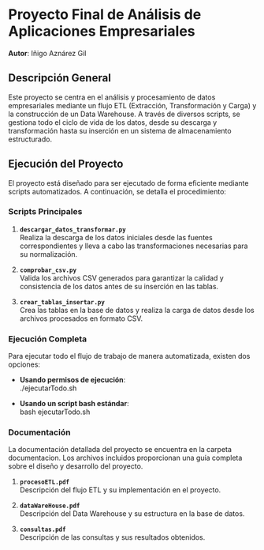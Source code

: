 # Proyecto Final de Análisis de Aplicaciones Empresariales  
**Autor**: Iñigo Aznárez Gil  

## Descripción General  
Este proyecto se centra en el análisis y procesamiento de datos empresariales mediante un flujo ETL (Extracción, Transformación y Carga) y la construcción de un Data Warehouse. A través de diversos scripts, se gestiona todo el ciclo de vida de los datos, desde su descarga y transformación hasta su inserción en un sistema de almacenamiento estructurado.

## Ejecución del Proyecto  
El proyecto está diseñado para ser ejecutado de forma eficiente mediante scripts automatizados. A continuación, se detalla el procedimiento:

### Scripts Principales  
1. **`descargar_datos_transformar.py`**  
   Realiza la descarga de los datos iniciales desde las fuentes correspondientes y lleva a cabo las transformaciones necesarias para su normalización.
   
2. **`comprobar_csv.py`**  
   Valida los archivos CSV generados para garantizar la calidad y consistencia de los datos antes de su inserción en las tablas.

3. **`crear_tablas_insertar.py`**  
   Crea las tablas en la base de datos y realiza la carga de datos desde los archivos procesados en formato CSV.

### Ejecución Completa  
Para ejecutar todo el flujo de trabajo de manera automatizada, existen dos opciones:

- **Usando permisos de ejecución**:  
  ./ejecutarTodo.sh

- **Usando un script bash estándar**:  
    bash ejecutarTodo.sh

### Documentación
La documentación detallada del proyecto se encuentra en la carpeta documentacion. Los archivos incluidos proporcionan una guía completa sobre el diseño y desarrollo del proyecto.

1. **`procesoETL.pdf`**  
   Descripción del flujo ETL y su implementación en el proyecto.
   
2. **`dataWareHouse.pdf`**  
   Descripción del Data Warehouse y su estructura en la base de datos.

3. **`consultas.pdf`**  
   Descripción de las consultas y sus resultados obtenidos.
